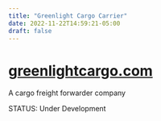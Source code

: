 ```yaml
---
title: "Greenlight Cargo Carrier"
date: 2022-11-22T14:59:21-05:00
draft: false
---
```


# [greenlightcargo.com](https://greenlightcargo.com)


A cargo freight forwarder company

STATUS: Under Development
